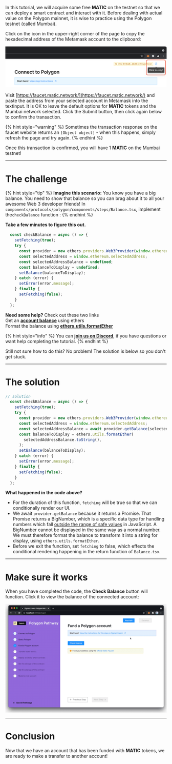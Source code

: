 In this tutorial, we will acquire some free **MATIC** on the testnet so that we can deploy a smart contract and interact with it. Before dealing with actual value on the Polygon mainnet, it is wise to practice using the Polygon testnet (called Mumbai).

Click on the icon in the upper-right corner of the page to copy the hexadecimal address of the Metamask account to the clipboard:

![](../../../.gitbook/assets/click_to_copy.png)

Visit [https://faucet.matic.network/](https://faucet.matic.network/) and paste the address from your selected account in Metamask into the textinput. It is OK to leave the default options for **MATIC** tokens and the Mumbai network selected. Click the Submit button, then click again below to confirm the transaction.

{% hint style="warning" %}
Sometimes the transaction response on the faucet website returns an `[Object object]` - when this happens, simply refresh the page and try again.
{% endhint %}

Once this transaction is confirmed, you will have 1 **MATIC** on the Mumbai testnet!  

-------------------------------------

# The challenge

{% hint style="tip" %}
**Imagine this scenario:** You know you have a big balance. You need to show that balance so you can brag about it to all your awesome Web 3 developer friends! In `components/protocols/polygon/components/steps/Balance.tsx`, implement the`checkBalance` function :
{% endhint %}

**Take a few minutes to figure this out.**

```typescript
  const checkBalance = async () => {
    setFetching(true);
    try {
      const provider = new ethers.providers.Web3Provider(window.ethereum);
      const selectedAddress = window.ethereum.selectedAddress;
      const selectedAddressBalance = undefined;
      const balanceToDisplay = undefined;
      setBalance(balanceToDisplay);
    } catch (error) {
      setError(error.message);
    } finally {
      setFetching(false);
    }
  };
```

**Need some help?** Check out these two links  
Get an [**account balance**](https://docs.ethers.io/v5/api/providers/provider/#Provider-getBalance) using ethers  
Format the balance using [**ethers.utils.formatEther**](https://docs.ethers.io/v5/api/utils/display-logic/#unit-conversion)

{% hint style="info" %}
You can [**join us on Discord**](https://discord.gg/fszyM7K), if you have questions or want help completing the tutorial.
{% endhint %}

Still not sure how to do this? No problem! The solution is below so you don't get stuck.

-------------------------------------

# The solution

```typescript
// solution
  const checkBalance = async () => {
    setFetching(true);
    try {
      const provider = new ethers.providers.Web3Provider(window.ethereum);
      const selectedAddress = window.ethereum.selectedAddress;
      const selectedAddressBalance = await provider.getBalance(selectedAddress);
      const balanceToDisplay = ethers.utils.formatEther(
        selectedAddressBalance.toString(),
      );
      setBalance(balanceToDisplay);
    } catch (error) {
      setError(error.message);
    } finally {
      setFetching(false);
    }
  };
```

**What happened in the code above?**

* For the duration of this function, `fetching` will be true so that we can conditionally render our UI. 
* We await `provider.getBalance` because it returns a Promise. That Promise returns a BigNumber, which is a specific data type for handling numbers which fall [outside the range of safe values](https://docs.ethers.io/v5/api/utils/bignumber/#BigNumber--notes-safenumbers) in JavaScript. A BigNumber cannot be displayed in the same way as a normal number. We must therefore format the balance to transform it into a string for display, using `ethers.utils.formatEther`.
* Before we exit the function, set `fetching` to false, which effects the conditional rendering happening in the return function of `Balance.tsx`.

-------------------------------------

# Make sure it works

When you have completed the code, the **Check Balance** button will function. Click it to view the balance of the connected account:

![](../../../.gitbook/assets/pathways/polygon/polygon-balance.gif)

-------------------------------------

# Conclusion

Now that we have an account that has been funded with **MATIC** tokens, we are ready to make a transfer to another account!

